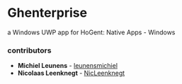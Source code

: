 # Ghenterprise
a Windows UWP app for HoGent: Native Apps - Windows


### contributors
* **Michiel Leunens** - [leunensmichiel](https://github.com/leunensmichiel)
* **Nicolaas Leenknegt** - [NicLeenknegt](https://github.com/NicLeenknegt)